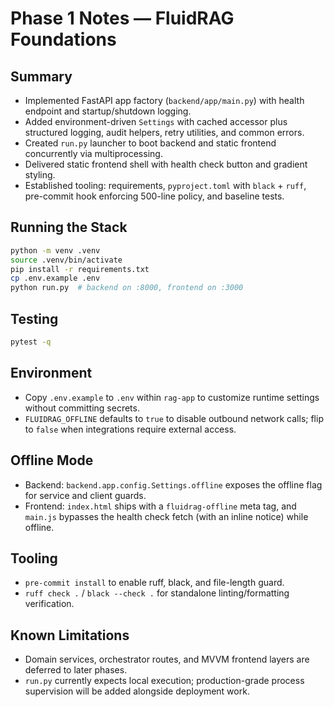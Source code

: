 # Phase 1 Notes — FluidRAG Foundations

## Summary
- Implemented FastAPI app factory (`backend/app/main.py`) with health endpoint and startup/shutdown logging.
- Added environment-driven `Settings` with cached accessor plus structured logging, audit helpers, retry utilities, and common errors.
- Created `run.py` launcher to boot backend and static frontend concurrently via multiprocessing.
- Delivered static frontend shell with health check button and gradient styling.
- Established tooling: requirements, `pyproject.toml` with `black` + `ruff`, pre-commit hook enforcing 500-line policy, and baseline tests.

## Running the Stack
```bash
python -m venv .venv
source .venv/bin/activate
pip install -r requirements.txt
cp .env.example .env
python run.py  # backend on :8000, frontend on :3000
```

## Testing
```bash
pytest -q
```

## Environment
- Copy `.env.example` to `.env` within `rag-app` to customize runtime settings without committing secrets.
- `FLUIDRAG_OFFLINE` defaults to `true` to disable outbound network calls; flip to `false` when integrations require external access.

## Offline Mode
- Backend: `backend.app.config.Settings.offline` exposes the offline flag for service and client guards.
- Frontend: `index.html` ships with a `fluidrag-offline` meta tag, and `main.js` bypasses the health check fetch (with an inline notice) while offline.

## Tooling
- `pre-commit install` to enable ruff, black, and file-length guard.
- `ruff check .` / `black --check .` for standalone linting/formatting verification.

## Known Limitations
- Domain services, orchestrator routes, and MVVM frontend layers are deferred to later phases.
- `run.py` currently expects local execution; production-grade process supervision will be added alongside deployment work.
